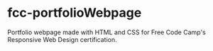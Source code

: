# fcc-portfolioWebpage
Portfolio webpage made with HTML and CSS for Free Code Camp's Responsive Web Design certification.
